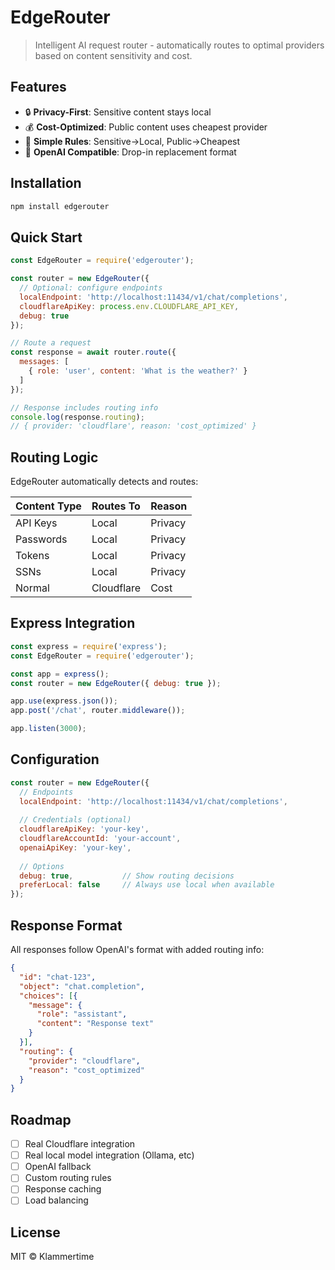 # EdgeRouter

> Intelligent AI request router - automatically routes to optimal providers based on content sensitivity and cost.

## Features

- 🔒 **Privacy-First**: Sensitive content stays local
- 💰 **Cost-Optimized**: Public content uses cheapest provider
- 🎯 **Simple Rules**: Sensitive→Local, Public→Cheapest
- 🔌 **OpenAI Compatible**: Drop-in replacement format

## Installation

```bash
npm install edgerouter
```

## Quick Start

```javascript
const EdgeRouter = require('edgerouter');

const router = new EdgeRouter({
  // Optional: configure endpoints
  localEndpoint: 'http://localhost:11434/v1/chat/completions',
  cloudflareApiKey: process.env.CLOUDFLARE_API_KEY,
  debug: true
});

// Route a request
const response = await router.route({
  messages: [
    { role: 'user', content: 'What is the weather?' }
  ]
});

// Response includes routing info
console.log(response.routing);
// { provider: 'cloudflare', reason: 'cost_optimized' }
```

## Routing Logic

EdgeRouter automatically detects and routes:

| Content Type | Routes To | Reason |
|-------------|-----------|---------|
| API Keys | Local | Privacy |
| Passwords | Local | Privacy |
| Tokens | Local | Privacy |
| SSNs | Local | Privacy |
| Normal | Cloudflare | Cost |

## Express Integration

```javascript
const express = require('express');
const EdgeRouter = require('edgerouter');

const app = express();
const router = new EdgeRouter({ debug: true });

app.use(express.json());
app.post('/chat', router.middleware());

app.listen(3000);
```

## Configuration

```javascript
const router = new EdgeRouter({
  // Endpoints
  localEndpoint: 'http://localhost:11434/v1/chat/completions',
  
  // Credentials (optional)
  cloudflareApiKey: 'your-key',
  cloudflareAccountId: 'your-account',
  openaiApiKey: 'your-key',
  
  // Options
  debug: true,           // Show routing decisions
  preferLocal: false     // Always use local when available
});
```

## Response Format

All responses follow OpenAI's format with added routing info:

```json
{
  "id": "chat-123",
  "object": "chat.completion",
  "choices": [{
    "message": {
      "role": "assistant",
      "content": "Response text"
    }
  }],
  "routing": {
    "provider": "cloudflare",
    "reason": "cost_optimized"
  }
}
```

## Roadmap

- [ ] Real Cloudflare integration
- [ ] Real local model integration (Ollama, etc)
- [ ] OpenAI fallback
- [ ] Custom routing rules
- [ ] Response caching
- [ ] Load balancing

## License

MIT © Klammertime